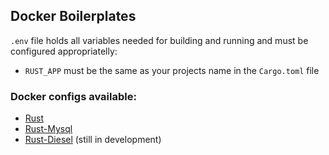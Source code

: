 ## Docker Boilerplates 

`.env` file holds all variables needed for building and running and must be configured appropriatelly:
- `RUST_APP` must be the same as your projects name in the `Cargo.toml` file

### Docker configs available:
- [Rust](https://github.com/0xffset/Docker-Boilerplates/tree/master/Rust)
- [Rust-Mysql](https://github.com/0xffset/Docker-Boilerplates/tree/master/Rust-Mysql)
- [Rust-Diesel](https://github.com/0xffset/Docker-Boilerplates/tree/master/Rust-Diesel) (still in development)